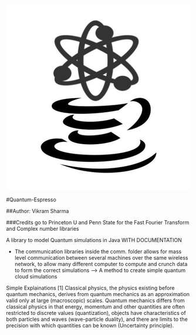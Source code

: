 ![Alt text](/icon.jpg?raw=true "Quantum-Espresso")
 
#Quantum-Espresso

##Author: Vikram Sharma

###Credits go to Princeton U and Penn State for the Fast Fourier Transform and Complex number libraries

A library to model Quantum simulations in Java WITH DOCUMENTATION

- The communication libraries inside the comm. folder allows for mass level communication between several machines over the same wireless network, to allow many different computer to compute and crunch data to form the correct simulations --> A method to create simple quantum cloud simulations

Simple Explainations
[1] Classical physics, the physics existing before quantum mechanics, derives from quantum mechanics as an approximation valid only at large (macroscopic) scales. Quantum mechanics differs from classical physics in that energy, momentum and other quantities are often restricted to discrete values (quantization), objects have characteristics of both particles and waves (wave-particle duality), and there are limits to the precision with which quantities can be known (Uncertainty principle).
